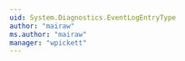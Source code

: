 ```yaml
---
uid: System.Diagnostics.EventLogEntryType
author: "mairaw"
ms.author: "mairaw"
manager: "wpickett"
---
```

